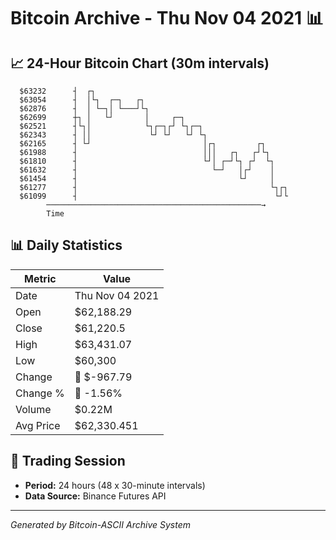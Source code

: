 # Bitcoin Archive - Thu Nov 04 2021 📊

## 📈 24-Hour Bitcoin Chart (30m intervals)

```
  $63232      ┤  ┌┐                                            
  $63054      ┤  │└┐  ┌─┐   ┌┐                                 
  $62876      ┤  │ └─┐│ └───┘└┐                                
  $62699      ┼┐ │   └┘       │     ┌─┐                        
  $62521      ┤└┐│            └┐┌─┐┌┘ └┐┌─┐                    
  $62343      ┤ ││             └┘ └┘   └┘ └┐                   
  $62165      ┤ └┘                         │┌┐         ┌┐      
  $61988      ┤                            │││   ┌┐   ┌┘└┐     
  $61810      ┤                            └┘│ ┌─┘└┐ ┌┘  └┐    
  $61632      ┤                              └─┘   │┌┘    │    
  $61454      ┤                                    └┘     │    
  $61277      ┤                                           └┐┌┐ 
  $61099      ┤                                            └┘└ 
        ────────────────────────────────────────────────→
        Time
```

## 📊 Daily Statistics

| Metric | Value |
|--------|-------|
| Date | Thu Nov 04 2021 |
| Open | $62,188.29 |
| Close | $61,220.5 |
| High | $63,431.07 |
| Low | $60,300 |
| Change | 🔴 $-967.79 |
| Change % | 🔴 -1.56% |
| Volume | $0.22M |
| Avg Price | $62,330.451 |

## 📅 Trading Session

- **Period:** 24 hours (48 x 30-minute intervals)
- **Data Source:** Binance Futures API

---
*Generated by Bitcoin-ASCII Archive System*
